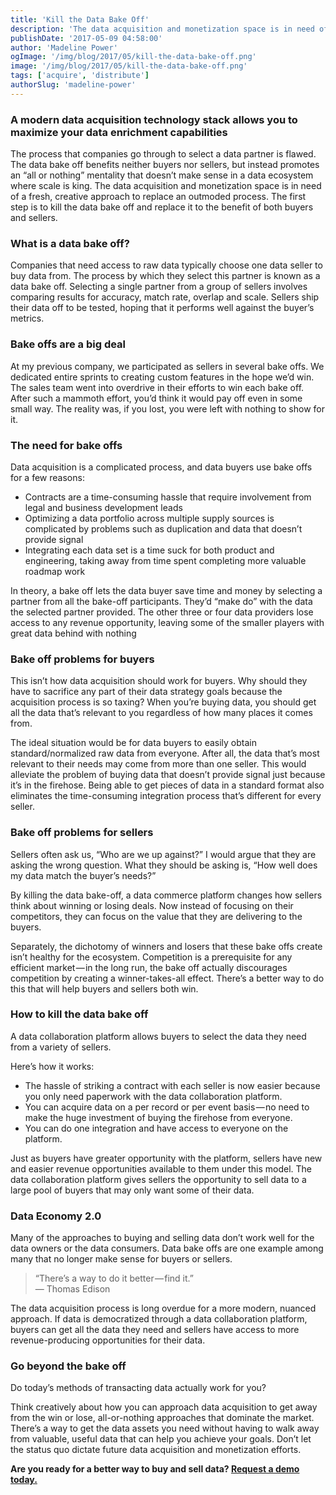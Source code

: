```yaml
---
title: 'Kill the Data Bake Off'
description: 'The data acquisition and monetization space is in need of a fresh, creative approach to replace an outmoded process. The first step is to kill the data bake off and replace it to the benefit of both buyers and sellers.'
publishDate: '2017-05-09 04:58:00'
author: 'Madeline Power'
ogImage: '/img/blog/2017/05/kill-the-data-bake-off.png'
image: '/img/blog/2017/05/kill-the-data-bake-off.png'
tags: ['acquire', 'distribute']
authorSlug: 'madeline-power'
---
```

### A modern data acquisition technology stack allows you to maximize your data enrichment capabilities

The process that companies go through to select a data partner is flawed. The data bake off benefits neither buyers nor sellers, but instead promotes an “all or nothing” mentality that doesn’t make sense in a data ecosystem where scale is king. The data acquisition and monetization space is in need of a fresh, creative approach to replace an outmoded process. The first step is to kill the data bake off and replace it to the benefit of both buyers and sellers.

### What is a data bake off?

Companies that need access to raw data typically choose one data seller to buy data from. The process by which they select this partner is known as a data bake off. Selecting a single partner from a group of sellers involves comparing results for accuracy, match rate, overlap and scale. Sellers ship their data off to be tested, hoping that it performs well against the buyer’s metrics.

### Bake offs are a big deal

At my previous company, we participated as sellers in several bake offs. We dedicated entire sprints to creating custom features in the hope we’d win. The sales team went into overdrive in their efforts to win each bake off. After such a mammoth effort, you’d think it would pay off even in some small way. The reality was, if you lost, you were left with nothing to show for it.

### The need for bake offs

Data acquisition is a complicated process, and data buyers use bake offs for a few reasons:

* Contracts are a time-consuming hassle that require involvement from legal and business development leads
* Optimizing a data portfolio across multiple supply sources is complicated by problems such as duplication and data that doesn’t provide signal
* Integrating each data set is a time suck for both product and engineering, taking away from time spent completing more valuable roadmap work

In theory, a bake off lets the data buyer save time and money by selecting a partner from all the bake-off participants. They’d “make do” with the data the selected partner provided. The other three or four data providers lose access to any revenue opportunity, leaving some of the smaller players with great data behind with nothing

### Bake off problems for buyers

This isn’t how data acquisition should work for buyers. Why should they have to sacrifice any part of their data strategy goals because the acquisition process is so taxing? When you’re buying data, you should get all the data that’s relevant to you regardless of how many places it comes from.

The ideal situation would be for data buyers to easily obtain standard/normalized raw data from everyone. After all, the data that’s most relevant to their needs may come from more than one seller. This would alleviate the problem of buying data that doesn’t provide signal just because it’s in the firehose. Being able to get pieces of data in a standard format also eliminates the time-consuming integration process that’s different for every seller.

### Bake off problems for sellers

Sellers often ask us, “Who are we up against?” I would argue that they are asking the wrong question. What they should be asking is, “How well does my data match the buyer’s needs?”

By killing the data bake-off, a data commerce platform changes how sellers think about winning or losing deals. Now instead of focusing on their competitors, they can focus on the value that they are delivering to the buyers.

Separately, the dichotomy of winners and losers that these bake offs create isn’t healthy for the ecosystem. Competition is a prerequisite for any efficient market — in the long run, the bake off actually discourages competition by creating a winner-takes-all effect. There’s a better way to do this that will help buyers and sellers both win.

### How to kill the data bake off

A data collaboration platform allows buyers to select the data they need from a variety of sellers.

Here’s how it works:

* The hassle of striking a contract with each seller is now easier because you only need paperwork with the data collaboration platform.
* You can acquire data on a per record or per event basis — no need to make the huge investment of buying the firehose from everyone.
* You can do one integration and have access to everyone on the platform.

Just as buyers have greater opportunity with the platform, sellers have new and easier revenue opportunities available to them under this model. The data collaboration platform gives sellers the opportunity to sell data to a large pool of buyers that may only want some of their data.

### Data Economy 2.0

Many of the approaches to buying and selling data don’t work well for the data owners or the data consumers. Data bake offs are one example among many that no longer make sense for buyers or sellers.

> “There’s a way to do it better — find it.”  
> — Thomas Edison

The data acquisition process is long overdue for a more modern, nuanced approach. If data is democratized through a data collaboration platform, buyers can get all the data they need and sellers have access to more revenue-producing opportunities for their data.

### Go beyond the bake off

Do today’s methods of transacting data actually work for you?

Think creatively about how you can approach data acquisition to get away from the win or lose, all-or-nothing approaches that dominate the market. There’s a way to get the data assets you need without having to walk away from valuable, useful data that can help you achieve your goals. Don’t let the status quo dictate future data acquisition and monetization efforts.

**Are you ready for a better way to buy and sell data? [Request a demo today.](https://www.narrative.io/get-started)**
